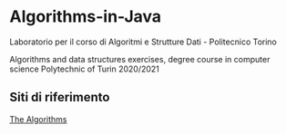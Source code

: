 # Algorithms-in-Java
Laboratorio per il corso di Algoritmi e Strutture Dati - Politecnico Torino

Algorithms and data structures exercises, degree course in computer science Polytechnic of Turin 2020/2021

## Siti di riferimento

[The Algorithms](https://github.com/TheAlgorithms)
